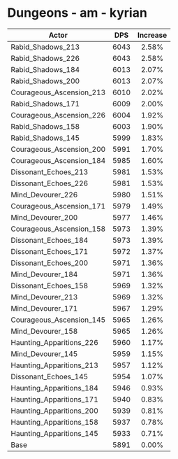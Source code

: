 # Dungeons - am - kyrian
| Actor | DPS | Increase |
|---|:---:|:---:|
|Rabid_Shadows_213|6043|2.58%|
|Rabid_Shadows_226|6043|2.58%|
|Rabid_Shadows_184|6013|2.07%|
|Rabid_Shadows_200|6013|2.07%|
|Courageous_Ascension_213|6010|2.02%|
|Rabid_Shadows_171|6009|2.00%|
|Courageous_Ascension_226|6004|1.92%|
|Rabid_Shadows_158|6003|1.90%|
|Rabid_Shadows_145|5999|1.83%|
|Courageous_Ascension_200|5991|1.70%|
|Courageous_Ascension_184|5985|1.60%|
|Dissonant_Echoes_213|5981|1.53%|
|Dissonant_Echoes_226|5981|1.53%|
|Mind_Devourer_226|5980|1.51%|
|Courageous_Ascension_171|5979|1.49%|
|Mind_Devourer_200|5977|1.46%|
|Courageous_Ascension_158|5973|1.39%|
|Dissonant_Echoes_184|5973|1.39%|
|Dissonant_Echoes_171|5972|1.37%|
|Dissonant_Echoes_200|5971|1.36%|
|Mind_Devourer_184|5971|1.36%|
|Dissonant_Echoes_158|5969|1.32%|
|Mind_Devourer_213|5969|1.32%|
|Mind_Devourer_171|5967|1.29%|
|Courageous_Ascension_145|5965|1.26%|
|Mind_Devourer_158|5965|1.26%|
|Haunting_Apparitions_226|5960|1.17%|
|Mind_Devourer_145|5959|1.15%|
|Haunting_Apparitions_213|5957|1.12%|
|Dissonant_Echoes_145|5954|1.07%|
|Haunting_Apparitions_184|5946|0.93%|
|Haunting_Apparitions_171|5940|0.83%|
|Haunting_Apparitions_200|5939|0.81%|
|Haunting_Apparitions_158|5937|0.78%|
|Haunting_Apparitions_145|5933|0.71%|
|Base|5891|0.00%|
